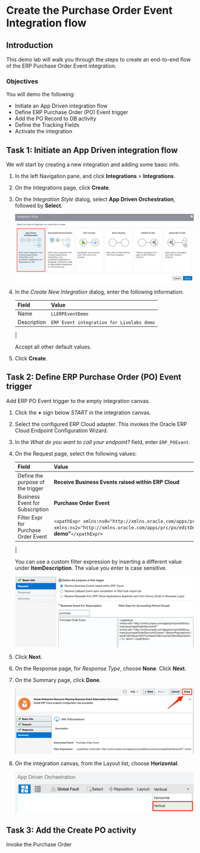 # Create the Purchase Order Event Integration flow

## Introduction
This demo lab will walk you through the steps to create an end-to-end flow of the ERP Purchase Order Event integration.

### Objectives
You will demo the following:
- Initiate an App Driven integration flow
- Define ERP Purchase Order (PO) Event trigger
- Add the PO Record to DB activity
- Define the Tracking Fields
- Activate the integration


## Task 1: Initiate an App Driven integration flow
We will start by creating a new integration and adding some basic info.

1. In the left Navigation pane, and click **Integrations** > **Integrations**.
2. On the Integrations page, click **Create**. 
3. On the *Integration Style* dialog, select **App Driven Orchestration**, followed by **Select**. 

    ![Select Integration Style](images/create-app-integration01.png)

4. In the *Create New Integration* dialog, enter the following information:

    | **Field**        | **Value**          |       
    | --- | ----------- |
    | Name         | `LLERPEventDemo`       |
    | Description  | `ERP Event integration for Livelabs demo` |
    |

    Accept all other default values. 

5. Click **Create**. 


## Task 2: Define ERP Purchase Order (PO) Event trigger
Add ERP PO Event trigger to the empty integration canvas.

1. Click the **+** sign below *START* in the integration canvas.

2. Select the configured ERP Cloud adapter. This invokes the Oracle ERP Cloud Endpoint Configuration Wizard.

3. In the *What do you want to call your endpoint?* field, enter `ERP_POEvent`. 

4. On the Request page, select the following values:

    | **Field**        | **Value**          |       
    | --- | ----------- |
    | Define the purpose of the trigger         | **Receive Business Events raised within ERP Cloud**       |
    | Business Event for Subscription  | **Purchase Order Event** |
    | Filter Expr for Purchase Order Event | `<xpathExpr xmlns:ns0="http://xmlns.oracle.com/apps/prc/po/editDocument/purchaseOrderServiceV2/" xmlns:ns2="http://xmlns.oracle.com/apps/prc/po/editDocument/purchaseOrderServiceV2/types/">$eventPayload/ns2:result/ns0:Value/ns0:PurchaseOrderLine/ns0:ItemDescription=`**"LL demo"**`</xpathExpr>` |
    |

    You can use a custom filter expression by inserting a different value under **ItemDescription**. The value you enter is case sensitive. 

    ![](images/create-app-integration02.png)

5. Click **Next**.

6. On the Response page, for *Response Type*, choose **None**. Click **Next**.

7. On the Summary page, click **Done**.

    ![](images/create-app-integration03.png)

8. On the integration canvas, from the Layout list, choose **Horizontal**. 

    ![](images/create-app-integration04.png)


## Task 3: Add the Create PO activity
Invoke the Purchase Order 


